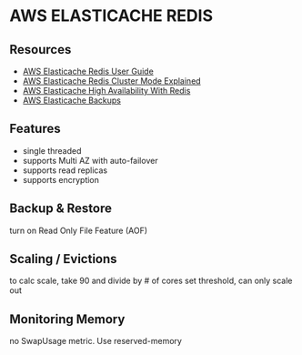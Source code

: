 # AWS ELASTICACHE REDIS

## Resources

- [AWS Elasticache Redis User Guide](https://docs.aws.amazon.com/AmazonElastiCache/latest/red-ug/WhatIs.html)
- [AWS Elasticache Redis Cluster Mode Explained](https://docs.aws.amazon.com/AmazonElastiCache/latest/red-ug/CacheNodes.NodeGroups.html)
- [AWS Elasticache High Availability With Redis](https://docs.aws.amazon.com/AmazonElastiCache/latest/red-ug/Replication.html)
- [AWS Elasticache Backups](https://docs.aws.amazon.com/AmazonElastiCache/latest/red-ug/backups.html)

## Features

- single threaded
- supports Multi AZ with auto-failover
- supports read replicas
- supports encryption

## Backup & Restore

turn on Read Only File Feature (AOF)

## Scaling / Evictions

to calc scale, take 90 and divide by # of cores
set threshold, can only scale out

## Monitoring Memory

no SwapUsage metric. Use reserved-memory